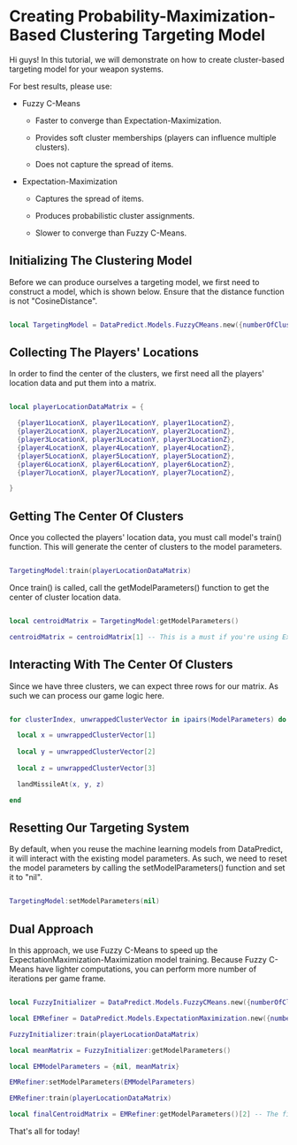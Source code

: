 # Creating Probability-Maximization-Based Clustering Targeting Model

Hi guys! In this tutorial, we will demonstrate on how to create cluster-based targeting model for your weapon systems.

For best results, please use:

* Fuzzy C-Means

  * Faster to converge than Expectation-Maximization.

  * Provides soft cluster memberships (players can influence multiple clusters).

  * Does not capture the spread of items.

* Expectation-Maximization

  * Captures the spread of items.

  * Produces probabilistic cluster assignments.

  * Slower to converge than Fuzzy C-Means.

## Initializing The Clustering Model

Before we can produce ourselves a targeting model, we first need to construct a model, which is shown below. Ensure that the distance function is not "CosineDistance".

```lua

local TargetingModel = DataPredict.Models.FuzzyCMeans.new({numberOfClusters = 3}) -- For this tutorial, we will assume that we have three missiles, so only three locations it can land.

```

## Collecting The Players' Locations

In order to find the center of the clusters, we first need all the players' location data and put them into a matrix.

```lua

local playerLocationDataMatrix = {

  {player1LocationX, player1LocationY, player1LocationZ},
  {player2LocationX, player2LocationY, player2LocationZ},
  {player3LocationX, player3LocationY, player3LocationZ},
  {player4LocationX, player4LocationY, player4LocationZ},
  {player5LocationX, player5LocationY, player5LocationZ},
  {player6LocationX, player6LocationY, player6LocationZ},
  {player7LocationX, player7LocationY, player7LocationZ},

}

```

## Getting The Center Of Clusters

Once you collected the players' location data, you must call model's train() function. This will generate the center of clusters to the model parameters.

```lua

TargetingModel:train(playerLocationDataMatrix)

```

Once train() is called, call the getModelParameters() function to get the center of cluster location data.

```lua

local centroidMatrix = TargetingModel:getModelParameters()

centroidMatrix = centroidMatrix[1] -- This is a must if you're using ExpectationMaximization because it stores the ModelParameters as a table of matrices.

```

## Interacting With The Center Of Clusters

Since we have three clusters, we can expect three rows for our matrix. As such we can process our game logic here.

```lua

for clusterIndex, unwrappedClusterVector in ipairs(ModelParameters) do

  local x = unwrappedClusterVector[1]
  
  local y = unwrappedClusterVector[2]
  
  local z = unwrappedClusterVector[3]

  landMissileAt(x, y, z)

end

```

## Resetting Our Targeting System

By default, when you reuse the machine learning models from DataPredict, it will interact with the existing model parameters. As such, we need to reset the model parameters by calling the setModelParameters() function and set it to "nil".

```lua

TargetingModel:setModelParameters(nil)

```

## Dual Approach

In this approach, we use Fuzzy C-Means to speed up the ExpectationMaximization-Maximization model training. Because Fuzzy C-Means have lighter computations, you can perform more number of iterations per game frame.

```lua

local FuzzyInitializer = DataPredict.Models.FuzzyCMeans.new({numberOfClusters = 3, maximumNumberOfIterations = 500})

local EMRefiner = DataPredict.Models.ExpectationMaximization.new({numberOfClusters = 3, maximumNumberOfIterations = 30})

FuzzyInitializer:train(playerLocationDataMatrix)

local meanMatrix = FuzzyInitializer:getModelParameters()

local EMModelParameters = {nil, meanMatrix}

EMRefiner:setModelParameters(EMModelParameters)

EMRefiner:train(playerLocationDataMatrix)

local finalCentroidMatrix = EMRefiner:getModelParameters()[2] -- The final center locations.

```

That's all for today!
